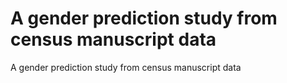 # A gender prediction study from census manuscript data
A gender prediction study from census manuscript data
